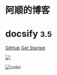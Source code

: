 # 阿顺的博客

# docsify <small>3.5</small>

[GitHub](https://github.com/zhangshun2/zhangshun2.github.io.git)
[Get Started](#)

<!-- background image -->

![](_media/bg.png)

<!-- background color -->

![color](#f0f0f0)